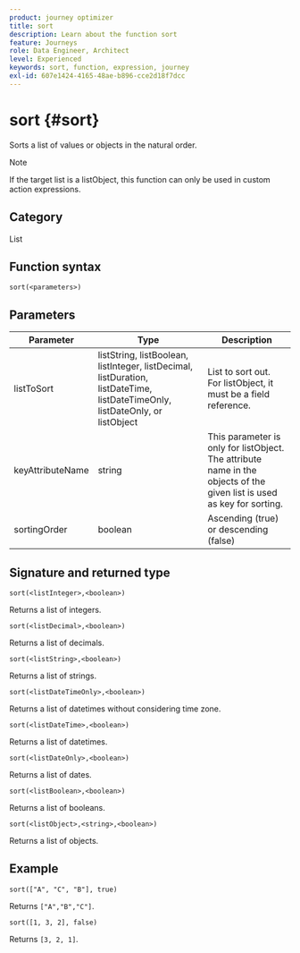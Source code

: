 ```yaml
---
product: journey optimizer
title: sort
description: Learn about the function sort
feature: Journeys
role: Data Engineer, Architect
level: Experienced
keywords: sort, function, expression, journey
exl-id: 607e1424-4165-48ae-b896-cce2d18f7dcc
---
```

# sort {#sort}

Sorts a list of values or objects in the natural order.

>[!NOTE]
>
>If the target list is a listObject, this function can only be used in custom action expressions.

## Category

List

## Function syntax

`sort(<parameters>)`

## Parameters

| Parameter | Type             | Description             |
|-----------|------------------|------------------|
| listToSort | listString, listBoolean, listInteger, listDecimal, listDuration, listDateTime, listDateTimeOnly, listDateOnly, or listObject | List to sort out. For listObject, it must be a field reference. |
| keyAttributeName | string | This parameter is only for listObject. The attribute name in the objects of the given list is used as key for sorting. |
| sortingOrder | boolean | Ascending (true) or descending (false) |

## Signature and returned type

`sort(<listInteger>,<boolean>)`

Returns a list of integers.

`sort(<listDecimal>,<boolean>)`

Returns a list of decimals.

`sort(<listString>,<boolean>)`

Returns a list of strings.

`sort(<listDateTimeOnly>,<boolean>)`

Returns a list of datetimes without considering time zone.

`sort(<listDateTime>,<boolean>)`

Returns a list of datetimes.

`sort(<listDateOnly>,<boolean>)`

Returns a list of dates.

`sort(<listBoolean>,<boolean>)`

Returns a list of booleans.

`sort(<listObject>,<string>,<boolean>)`

Returns a list of objects.

## Example

`sort(["A", "C", "B"], true)`

Returns `["A","B","C"]`.

`sort([1, 3, 2], false)`

Returns `[3, 2, 1]`.

